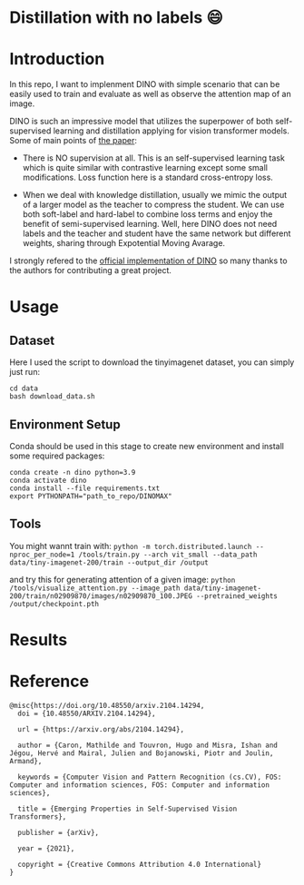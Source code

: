 Distillation with no labels :smile:
=====

# Introduction

In this repo, I want to implenment DINO with simple scenario that can be easily used to train and evaluate as well as observe the attention map of an image. 

DINO is such an impressive model that utilizes the superpower of both self-supervised learning and distillation applying for vision transformer models. Some of main points of [the paper](https://arxiv.org/abs/2104.14294):

- There is NO supervision at all. This is an self-supervised learning task which is quite similar with contrastive learning except some small modifications. Loss function here is a standard cross-entropy loss.

- When we deal with knowledge distillation, usually we mimic the output of a larger model as the teacher to compress the student. We can use both soft-label and hard-label to combine loss terms and enjoy the benefit of semi-supervised learning. Well, here DINO does not need labels and the teacher and student have the same network but different weights, sharing through Expotential Moving Avarage. 

I strongly refered to the [official implementation of DINO](https://github.com/facebookresearch/dino) so many thanks to the authors for contributing a great project.

# Usage 

## Dataset

Here I used the script to download the tinyimagenet dataset, you can simply just run:

```
cd data
bash download_data.sh
```

## Environment Setup

Conda should be used in this stage to create new environment and install some required packages:

```
conda create -n dino python=3.9
conda activate dino
conda install --file requirements.txt
export PYTHONPATH="path_to_repo/DINOMAX"
```

## Tools

You might wannt train with:
`python -m torch.distributed.launch --nproc_per_node=1 /tools/train.py --arch vit_small --data_path data/tiny-imagenet-200/train --output_dir /output`

and try this for generating attention of a given image:
`python /tools/visualize_attention.py --image_path data/tiny-imagenet-200/train/n02909870/images/n02909870_100.JPEG --pretrained_weights /output/checkpoint.pth`

# Results

# Reference

```
@misc{https://doi.org/10.48550/arxiv.2104.14294,
  doi = {10.48550/ARXIV.2104.14294},
  
  url = {https://arxiv.org/abs/2104.14294},
  
  author = {Caron, Mathilde and Touvron, Hugo and Misra, Ishan and Jégou, Hervé and Mairal, Julien and Bojanowski, Piotr and Joulin, Armand},
  
  keywords = {Computer Vision and Pattern Recognition (cs.CV), FOS: Computer and information sciences, FOS: Computer and information sciences},
  
  title = {Emerging Properties in Self-Supervised Vision Transformers},
  
  publisher = {arXiv},
  
  year = {2021},
  
  copyright = {Creative Commons Attribution 4.0 International}
}

```